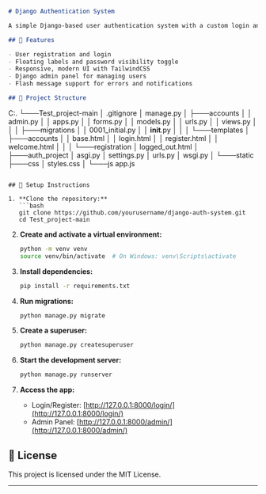 ```markdown
# Django Authentication System

A simple Django-based user authentication system with a custom login and registration interface, styled using TailwindCSS. Includes admin access and flash messaging support.

## 🚀 Features

- User registration and login
- Floating labels and password visibility toggle
- Responsive, modern UI with TailwindCSS
- Django admin panel for managing users
- Flash message support for errors and notifications

## 📁 Project Structure

```

C:.
└───Test\_project-main
│   .gitignore
│   manage.py
│
├───accounts
│   │   admin.py
│   │   apps.py
│   │   forms.py
│   │   models.py
│   │   urls.py
│   │   views.py
│   │
│   ├───migrations
│   │       0001\_initial.py
│   │       **init**.py
│   │
│   └───templates
│       ├───accounts
│       │       base.html
│       │       login.html
│       │       register.html
│       │       welcome.html
│       │
│       └───registration
│               logged\_out.html
│
├───auth\_project
│       asgi.py
│       settings.py
│       urls.py
│       wsgi.py
│
└───static
├───css
│       styles.css
│
└───js
app.js

````

## 🧩 Setup Instructions

1. **Clone the repository:**
   ```bash
   git clone https://github.com/yourusername/django-auth-system.git
   cd Test_project-main
````

2. **Create and activate a virtual environment:**

   ```bash
   python -m venv venv
   source venv/bin/activate  # On Windows: venv\Scripts\activate
   ```

3. **Install dependencies:**

   ```bash
   pip install -r requirements.txt
   ```

4. **Run migrations:**

   ```bash
   python manage.py migrate
   ```

5. **Create a superuser:**

   ```bash
   python manage.py createsuperuser
   ```

6. **Start the development server:**

   ```bash
   python manage.py runserver
   ```

7. **Access the app:**

   * Login/Register: [http://127.0.0.1:8000/login/](http://127.0.0.1:8000/login/)
   * Admin Panel: [http://127.0.0.1:8000/admin/](http://127.0.0.1:8000/admin/)

## 📜 License

This project is licensed under the MIT License.

---
